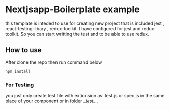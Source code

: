 # Nextjsapp-Boilerplate example

this template is inteded to use for creating new project that is included jest , react-testing-libary , redux-toolkit.
I have configured for jest and redux-toolkit. So you can start writting the test and to be able to use redux. 

## How to use

After clone the repo then run command below

```bash
npm install 
```

### For Testing
you just only create test file with extionsion as .test.js or spec.js in the same place of your component or in folder \__test__ .



